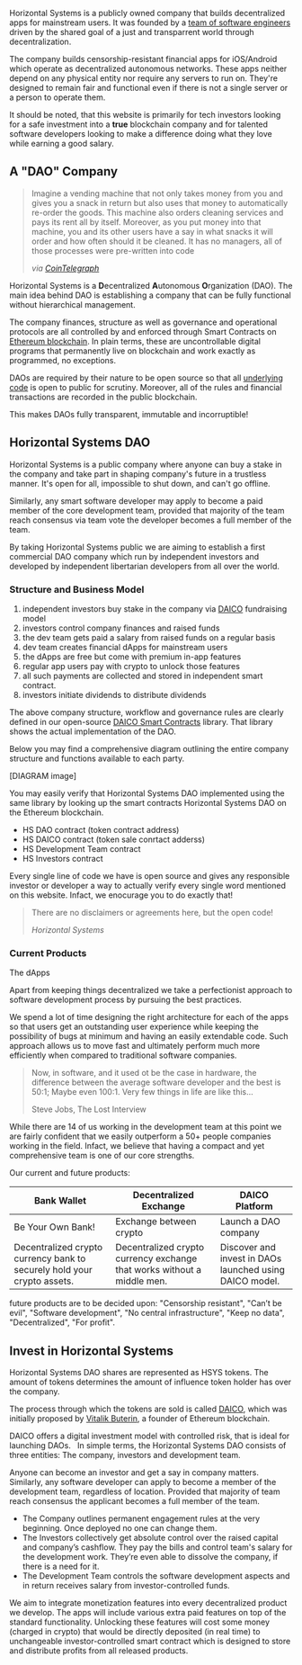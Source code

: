 
Horizontal Systems is a publicly owned company that builds decentralized apps for mainstream users. It was founded by a [team of software engineers](https://github.com/orgs/horizontalsystems/people) driven by the shared goal of a just and transparrent world through decentralization.

The company builds censorship-resistant financial apps for iOS/Android which operate as decentralized autonomous networks. These apps neither depend on any physical entity nor require any servers to run on. They're designed to remain fair and functional even if there is not a single server or a person to operate them.

It should be noted, that this website is primarily for tech investors looking for a safe investment into a **true** blockchain company and for talented software developers looking to make a difference doing what they love while earning a good salary.

## A "DAO" Company

> Imagine a vending machine that not only takes money from you and gives you a snack in return but also uses that money to automatically re-order the goods. This machine also orders cleaning services and pays its rent all by itself. Moreover, as you put money into that machine, you and its other users have a say in what snacks it will order and how often should it be cleaned. It has no managers, all of those processes were pre-written into code 
>
> _via [CoinTelegraph](https://cointelegraph.com/ethereum-for-beginners/what-is-dao#how-daos-work)_

Horizontal Systems is a **D**ecentralized **A**utonomous **O**rganization (DAO). The main idea behind DAO is establishing a company that can be fully functional without hierarchical management.

The company finances, structure as well as governance and operational protocols are all controlled by and enforced through Smart Contracts on [Ethereum blockchain](https://www.ethereum.org/dao). In plain terms, these are uncontrollable digital programs that permanently live on blockchain and work exactly as programmed, no exceptions.

DAOs are required by their nature to be open source so that all [underlying code](https://github.com/orgs/horizontalsystems/) is open to public for scrutiny. Moreover, all of the rules and financial transactions are recorded in the public blockchain. 

This makes DAOs fully transparent, immutable and incorruptible!


## Horizontal Systems DAO

Horizontal Systems is a public company where anyone can buy a stake in the company and take part in shaping company's future in a trustless manner. It's open for all, impossible to shut down, and can't go offline. 

Similarly, any smart software developer may apply to become a paid member of the core development team, provided that majority of the team reach consensus via team vote the developer becomes a full member of the team.  

By taking Horizontal Systems public we are aiming to establish a first commercial DAO company which run by independent investors and developed by independent libertarian developers from all over the world.


### Structure and Business Model

1. independent investors buy stake in the company via [DAICO](https://cointelegraph.com/explained/what-is-a-daico-explained) fundraising model
2. investors control company finances and raised funds
3. the dev team gets paid a salary from raised funds on a regular basis 
4. dev team creates financial dApps for mainstream users
5. the dApps are free but come with premium in-app features
6. regular app users pay with crypto to unlock those features
7. all such payments are collected and stored in independent smart contract.
8. investors initiate dividends to distribute dividends

The above company structure, workflow and governance rules are clearly defined in our open-source [DAICO Smart Contracts](https://github.com/horizontalsystems/daico-smart-contracts) library. That library shows the actual implementation of the DAO.

Below you may find a comprehensive diagram outlining the entire company structure and functions available to each party.

[DIAGRAM image]

You may easily verify that Horizontal Systems DAO implemented using the same library by looking up the smart contracts Horizontal Systems DAO on the Ethereum blockchain.

- HS DAO contract (token contract address)
- HS DAICO contract (token sale conrtact adderss)
- HS Development Team contract
- HS Investors contract

Every single line of code we have is open source and gives any responsible investor or developer a way to actually verify every single word mentioned on this website. Infact, we enocurage you to do exactly that! 

> There are no disclaimers or agreements here, but the open code!
>
> _Horizontal Systems_


### Current Products

The dApps

Apart from keeping things decentralized we take a perfectionist approach to software development process by pursuing the best practices. 

We spend a lot of time designing the right architecture for each of the apps so that users get an outstanding user experience while keeping the possibility of bugs at minimum and having an easily extendable code. Such approach allows us to move fast and ultimately perform much more efficiently when compared to traditional software companies.

> Now, in software, and it used ot be the case in hardware, the difference between the average software developer and the best is 50:1; Maybe even 100:1. Very few things in life are like this...
>
> Steve Jobs, The Lost Interview

While there are 14 of us working in the development team at this point we are fairly confident that we easily outperform a 50+ people companies working in the field. Infact, we believe that having a compact and yet comprehensive team is one of our core strengths.

Our current and future products:

Bank Wallet | Decentralized Exchange | DAICO Platform
------------ | ------------- | -------------
Be Your Own Bank! | Exchange between crypto | Launch a DAO company
Decentralized crypto currency bank to securely hold your crypto assets. | Decentralized crypto currency exchange that works without a middle men. | Discover and invest in DAOs launched using DAICO model.

future products are to be decided upon: 
"Censorship resistant", 
"Can’t be evil", 
"Software development",
"No central infrastructure",
"Keep no data",
"Decentralized",
"For profit".


## Invest in Horizontal Systems

Horizontal Systems DAO shares are represented as HSYS tokens. The amount of tokens determines the amount of influence token holder has over the company.

The process through which the tokens are sold is called [DAICO](https://cointelegraph.com/explained/what-is-a-daico-explained), which was initially proposed by [Vitalik Buterin](https://en.wikipedia.org/wiki/Vitalik_Buterin), a founder of Ethereum blockchain. 

DAICO offers a digital investment model with controlled risk, that is ideal for launching DAOs.   In simple terms, the Horizontal Systems DAO consists of three entities: The company, investors and development team.   

Anyone can become an investor and get a say in company matters. Similarly, any software developer can apply to become a member of the development team, regardless of location. Provided that majority of team reach consensus the applicant becomes a full member of the team.  

- The Company outlines permanent engagement rules at the very beginning. Once deployed no one can change them.
- The Investors collectively get absolute control over the raised capital and company’s cashflow. They pay the bills and control team's salary for the development work. They’re even able to dissolve the company, if there is a need for it.  
- The Development Team controls the software development aspects and in return receives salary from investor-controlled funds.

We aim to integrate monetization features into every decentralized product we develop. The apps will include various extra paid features on top of the standard functionality. Unlocking these features will cost some money (charged in crypto) that would be directly deposited (in real time) to unchangeable investor-controlled smart contract which is designed to store and distribute profits from all released products. 
